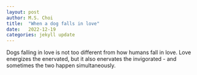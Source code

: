 ```yaml
---
layout: post
author: M.S. Choi
title:  "When a dog falls in love"
date:   2022-12-19
categories: jekyll update
---
```

Dogs falling in love is not too different from how humans fall in love. Love energizes the enervated, but it also enervates the invigorated - and sometimes the two happen simultaneously.